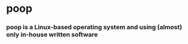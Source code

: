 # poop
### poop is a Linux-based operating system and using (almost) only in-house written software 